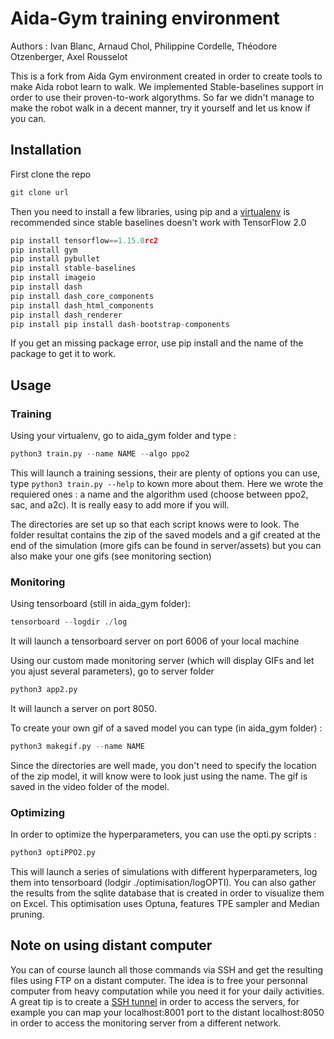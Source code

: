 # Aida-Gym training environment

Authors : Ivan Blanc, Arnaud Chol, Philippine Cordelle, Théodore Otzenberger, Axel Rousselot

This is a fork from Aida Gym environment created in order to create tools to make Aida robot learn to walk.
We implemented Stable-baselines support in order to use their proven-to-work algorythms.
So far we didn't manage to make the robot walk in a decent manner, try it yourself and let us know if you can.

## Installation

First clone the repo

``` Python
git clone url
```
Then you need to install a few libraries, using pip and a [virtualenv](https://python-guide-pt-br.readthedocs.io/fr/latest/dev/virtualenvs.html) is recommended since stable baselines doesn't work with TensorFlow 2.0


``` Python
pip install tensorflow==1.15.0rc2
pip install gym
pip install pybullet
pip install stable-baselines
pip install imageio
pip install dash
pip install dash_core_components
pip install dash_html_components
pip install dash_renderer
pip install pip install dash-bootstrap-components
```

If you get an missing package error, use pip install and the name of the package to get it to work.

## Usage

### Training
Using your virtualenv, go to aida_gym folder and type :
``` Python
python3 train.py --name NAME --algo ppo2
```
This will launch a training sessions, their are plenty of options you can use, type `python3 train.py --help` to kown more about them. Here we wrote the requiered ones : a name and the algorithm used (choose between ppo2, sac, and a2c). It is really easy to add more if you will.

The directories are set up so that each script knows were to look. The folder resultat contains the zip of the saved models and a gif created at the end of the simulation (more gifs can be found in server/assets) but you can also make your one gifs (see monitoring section)

### Monitoring

Using tensorboard (still in aida_gym folder):
``` Python
tensorboard --logdir ./log
```
It will launch a tensorboard server on port 6006 of your local machine

Using our custom made monitoring server (which will display GIFs and let you ajust several parameters), go to server folder
``` Python
python3 app2.py
```
It will launch a server on port 8050.

To create your own gif of a saved model you can type (in aida_gym folder) :
``` Python
python3 makegif.py --name NAME
```
Since the directories are well made, you don't need to specify the location of the zip model, it will know were to look just using the name. The gif is saved in the video folder of the model.

### Optimizing

In order to optimize the hyperparameters, you can use the opti.py scripts : 
``` Python
python3 optiPPO2.py
```
This will launch a series of simulations with different hyperparameters, log them into tensorboard (lodgir ./optimisation/logOPTI). You can also gather the results from the sqlite database that is created in order to visualize them on Excel. This optimisation uses Optuna, features TPE sampler and Median pruning.

## Note on using distant computer

You can of course launch all those commands via SSH and get the resulting files using FTP on a distant computer. The idea is to free your personnal computer from heavy computation while you need it for your daily activities.
A great tip is to create a [SSH tunnel](https://www.abyssproject.net/2015/05/tunnel-ssh-et-port-forwarding-avec-putty-sous-windows/) in order to access the servers, for example you can map your localhost:8001 port to the distant localhost:8050 in order to access the monitoring server from a different network.
